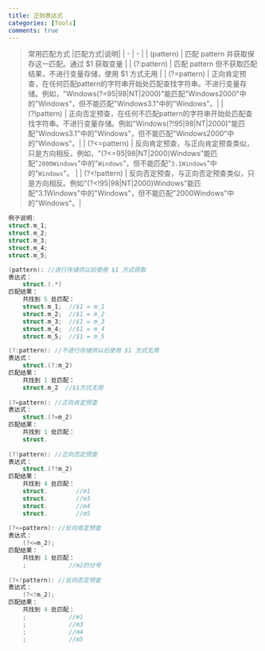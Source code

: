 ```yaml
---
title: 正则表达式
categories: [Tools]
comments: true
---
```

> 常用匹配方式
|匹配方式|说明|
| - | - |
| (pattern) | 匹配 pattern 并获取保存这一匹配。通过 $1 获取变量 |
| (?:pattern) | 匹配 pattern 但不获取匹配结果，不进行变量存储，使用 $1 方式无用 |
| (?=pattern) | 正向肯定预查，在任何匹配pattern的字符串开始处匹配查找字符串。不进行变量存储。例如，"Windows(?=95|98|NT|2000)"能匹配"Windows2000"中的"Windows"，但不能匹配"Windows3.1"中的"Windows"。|
| (?!pattern) | 正向否定预查，在任何不匹配pattern的字符串开始处匹配查找字符串。不进行变量存储。例如"Windows(?!95|98|NT|2000)"能匹配"Windows3.1"中的"Windows"，但不能匹配"Windows2000"中的"Windows"。|
| (?<=pattern) | 反向肯定预查，与正向肯定预查类似，只是方向相反。例如，"(?<=95\|98\|NT\|2000)Windows"能匹配"`2000Windows`"中的"`Windows`"，但不能匹配"`3.1Windows`"中的"`Windows`"。 |
| (?<!pattern) | 反向否定预查，与正向否定预查类似，只是方向相反。例如"(?<!95\|98\|NT\|2000)Windows"能匹配"3.1Windows"中的"Windows"，但不能匹配"2000Windows"中的"Windows"。|

```c
例子说明:
struct.m_1;
struct.m_2;
struct.m_3;
struct.m_4;
struct.m_5;

(pattern): //进行存储供以后使用 $1 方式获取
表达式：
    struct.(.*)
匹配结果：
    共找到 5 处匹配：
    struct.m_1;  //$1 = m_1
    struct.m_2;  //$1 = m_2
    struct.m_3;  //$1 = m_3
    struct.m_4;  //$1 = m_4
    struct.m_5;  //$1 = m_5

(?:pattern): //不进行存储供以后使用 $1 方式无用
表达式：
    struct.(?:m_2)
匹配结果：
    共找到 1 处匹配：
    struct.m_2  //$1方式无用
    
(?=pattern): //正向肯定预查
表达式：
    struct.(?=m_2)
匹配结果：
    共找到 1 处匹配：
    struct.
    
(?!pattern): //正向否定预查
表达式：
    struct.(?!m_2)
匹配结果：
    共找到 4 处匹配：
    struct.        //m1
    struct.        //m3
    struct.        //m4
    struct.        //m5
    
(?<=pattern): //反向肯定预查
表达式：
    (?<=m_2);
匹配结果：
    共找到 1 处匹配：
    ;            //m2的分号
    
(?<!pattern): //反向否定预查
表达式：
    (?<!m_2);
匹配结果：
    共找到 4 处匹配：
    ;            //m1
    ;            //m3
    ;            //m4
    ;            //m5
```
